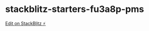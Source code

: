 # stackblitz-starters-fu3a8p-pms

[Edit on StackBlitz ⚡️](https://stackblitz.com/edit/stackblitz-starters-fu3a8p)